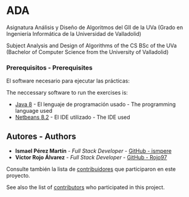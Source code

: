 # ADA

Asignatura Análisis y Diseño de Algoritmos del GII de la UVa (Grado en Ingeniería Informática de la Universidad de Valladolid)

Subject Analysis and Design of Algorithms of the CS BSc of the UVa (Bachelor of Computer Science from the University of Valladolid)

### Prerequisitos - Prerequisites

El software necesario para ejecutar las prácticas:

The neccessary software to run the exercises is:

- [Java 8](https://www.oracle.com/technetwork/java/javase/downloads/jdk8-downloads-2133151.html) - El lenguaje de programación usado - The programming language used
- [Netbeans 8.2](https://netbeans.org/downloads/8.2/) - El IDE utilizado - The IDE used

## Autores - Authors

- **Ismael Pérez Martín** - _Full Stack Developer_ - [GitHub - ismpere](https://github.com/ismpere)
- **Víctor Rojo Álvarez** - _Full Stack Developer_ - [GitHub - Rojo97](https://github.com/Rojo97)

Consulte también la lista de [contribuidores](https://github.com/jesusinri/SAD/graphs/contributors) que participaron en este proyecto.

See also the list of [contributors](https://github.com/jesusinri/SAD/graphs/contributors) who participated in this project.

<!-- ## License

This project is licensed under the MIT License - see the [LICENSE.md](LICENSE.md) file for details

## Acknowledgments

- Hat tip to anyone whose code was used
- Inspiration
- etc -->
